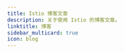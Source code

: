```yaml
---
title: Istio 博客文章
description: 关于使用 Istio 的博客文章。
linktitle: 博客
sidebar_multicard: true
icon: blog
---
```


